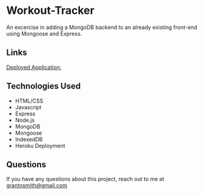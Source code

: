# Workout-Tracker
An excercise in adding a MongoDB backend to an already existing front-end using Mongoose and Express.

## Links

[Deployed Application:](https://gnsmith-offline-budget-tracker.herokuapp.com/)

## Technologies Used

* HTML/CSS
* Javascript
* Express
* Node.js
* MongoDB
* Mongoose
* IndexedDB
* Heroku Deployment

## Questions

If you have any questions about this project, reach out to me at grantnsmith@gmail.com
